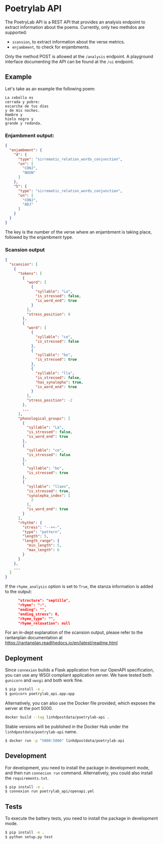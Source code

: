 # Poetrylab API

The PoetryLab API is a REST API that provides an analysis endpoint to extract information about the poems. Currently, only two methdos are supported:

- `scansion`, to extract information about the verse metrics.
- `enjambment`, to check for enjambments.

Only the method POST is allowed at the `/analysis` endpoint.
A playground interface documenting the API can be found at the `/ui` endpoint.

## Example

Let's take as an example the following poem: 
```
La cebolla es 
cerrada y pobre:
escarcha de tus días
y de mis noches.
Hambre y 
hielo negro y 
grande y redonda.
```

### Enjambment output:
```json
{
  "enjambment": {
    "4": {
      "type": "sirrematic_relation_words_conjunction",
      "on": [
        "CONJ",
        "NOUN"
      ]
    },
    "5": {
      "type": "sirrematic_relation_words_conjunction",
      "on": [
        "CONJ",
        "ADJ"
      ]
    }
  }
}
```
The key is the number of the verse where an enjambment is taking place, followed
by the enjambment type.

### Scansion output
```json
{
  "scansion": [
    {
      "tokens": [
        {
          "word": [
            {
              "syllable": "La",
              "is_stressed": false,
              "is_word_end": true
            }
          ],
          "stress_position": 0
        },
        {
          "word": [
            {
              "syllable": "ce",
              "is_stressed": false
            },
            {
              "syllable": "bo",
              "is_stressed": true
            },
            {
              "syllable": "lla",
              "is_stressed": false,
              "has_synalepha": true,
              "is_word_end": true
            }
          ],
          "stress_position": -2
        },
        ...
      ],
      "phonological_groups": [
        {
          "syllable": "La",
          "is_stressed": false,
          "is_word_end": true
        },
        {
          "syllable": "ce",
          "is_stressed": false
        },
        {
          "syllable": "bo",
          "is_stressed": true
        },
        {
          "syllable": "llaes",
          "is_stressed": true,
          "synalepha_index": [
            2
          ],
          "is_word_end": true
        }
      ],
      "rhythm": {
        "stress": "--++-",
        "type": "pattern",
        "length": 5,
        "length_range": {
          "min_length": 5,
          "max_length": 6
        }
      }      
    },
    ...
  ]
}
```

If the `rhyme_analysis` option is set to `True`, the stanza information is added
to the output:
```json
      "structure": "septilla",
      "rhyme": "-",
      "ending": "",
      "ending_stress": 0,
      "rhyme_type": "",
      "rhyme_relaxation": null
```

For an in-dept explanation of the scansion output, please refer to the rantanplan 
documentation at https://rantanplan.readthedocs.io/en/latest/readme.html

## Deployment
Since `connexion` builds a Flask application from our OpenAPI specification, you can use any WSGI compliant application server. We have tested both `gunicorn` and `uwsgi` and both work fine.
```bash
$ pip install -e .
$ gunicorn poetrylab_api.app:app
```
Alternatively, you can also use the Docker file provided, which exposes the server at the port 5000.
```bash
docker build --tag linhdpostdata/poetrylab-api .
```
Stable versions will be published in the Docker Hub under the `linhdpostdata/poetrylab-api` name.
```bash
$ docker run -p "5000:5000" linhdpostdata/poetrylab-api
```

## Development

For development, you need to install the package in development mode, and then run `connecion run` command. Alternatively, you could also install the `requirements.txt`.
```bash
$ pip install -e .
$ connexion run poetrylab_api/openapi.yml
```

## Tests

To execute the battery tests, you need to install the package in development mode.
```bash
$ pip install -e .
$ python setup.py test
```